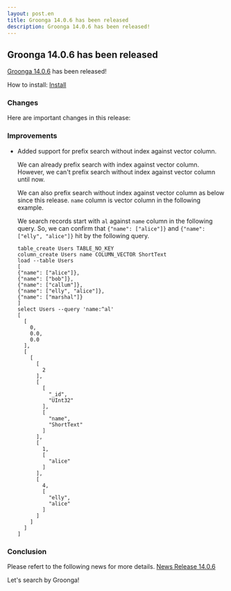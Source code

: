 ```yaml
---
layout: post.en
title: Groonga 14.0.6 has been released
description: Groonga 14.0.6 has been released!
---
```


## Groonga 14.0.6 has been released

[Groonga 14.0.6](/docs/news/14.html#release-14-0-6) has been released!

How to install: [Install](/docs/install.html)

### Changes

Here are important changes in this release:

### Improvements

* Added support for prefix search without index against vector column.

  We can already prefix search with index against vector column.
  However, we can't prefix search without index against vector column until now.

  We can also prefix search without index against vector column as below since this release.
  `name` column is vector column in the following example.

  We search records start with `al` against `name` column in the following query.
  So, we can confirm that `{"name": ["alice"]}` and `{"name": ["elly", "alice"]}` hit by the following query.

  ```
  table_create Users TABLE_NO_KEY
  column_create Users name COLUMN_VECTOR ShortText
  load --table Users
  [
  {"name": ["alice"]},
  {"name": ["bob"]},
  {"name": ["callum"]},
  {"name": ["elly", "alice"]},
  {"name": ["marshal"]}
  ]
  select Users --query 'name:^al'
  [
    [
      0,
      0.0,
      0.0
    ],
    [
      [
        [
          2
        ],
        [
          [
            "_id",
            "UInt32"
          ],
          [
            "name",
            "ShortText"
          ]
        ],
        [
          1,
          [
            "alice"
          ]
        ],
        [
          4,
          [
            "elly",
            "alice"
          ]
        ]
      ]
    ]
  ]
  ```

### Conclusion

  Please refert to the following news for more details.
  [News Release 14.0.6](/docs/news/14.html#release-14-0-6)

  Let's search by Groonga!
